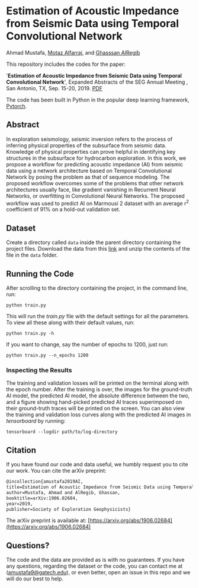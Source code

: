 # Estimation of Acoustic Impedance from Seismic Data using Temporal Convolutional Network
Ahmad Mustafa, [Motaz Alfarraj](http://www.motaz.me), and [Ghasssan AlRegib](http://www.ghassanalregib.com) 

This repository includes the codes for the paper:

'**Estimation of Acoustic Impedance from Seismic Data using Temporal Convolutional Network**', Expanded Abstracts of the SEG Annual Meeting , San Antonio, TX, Sep. 15-20, 2019. [PDF](https://arxiv.org/abs/1906.02684)

The code has been built in Python in the popular deep learning framework, [Pytorch](https://pytorch.org/).

## Abstract

In exploration seismology, seismic inversion refers to the process of inferring physical properties of the subsurface 
from seismic data. Knowledge of physical properties can prove helpful in identifying key structures in the subsurface 
for hydrocarbon exploration. In this work, we propose a workflow for predicting acoustic impedance (AI) from seismic 
data using a network architecture based on Temporal Convolutional Network by posing the problem as that of sequence 
modeling. The proposed workflow overcomes some of the problems that other network architectures usually face, like 
gradient vanishing in Recurrent Neural Networks, or overfitting in Convolutional Neural Networks. The proposed workflow
was used to predict AI on Marmousi 2 dataset with an average r<sup>2</sup> coefficient of 91% on a hold-out validation set. 
 
## Dataset
Create a directory called `data` inside the parent directory containing the project files. Download the data from this 
[link](https://www.dropbox.com/s/jly7m44r84ecw0c/data.zip?dl=0) and unzip the contents of the file in the `data` folder.

## Running the Code
After scrolling to the directory containing the project, in the command line, run:
```
python train.py 
```
This will run the *train.py* file with the default settings for all the parameters. To view all these along with their 
default values, run:
```
python train.py -h
```
If you want to change, say the number of epochs to 1200, just run:
```
python train.py --n_epochs 1200
```

### Inspecting the Results
The training and validation losses will be printed on the terminal along with the epoch number. After the training is 
over, the images for the ground-truth AI model, the predicted AI model, the absolute difference between the two, and a 
figure showing hand-picked predicted AI traces superimposed on their ground-truth traces will be printed on the screen.
You can also view the training and validation loss curves along with the predicted AI images in *tensorboard* by 
running:
```
tensorboard --logdir path/to/log-directory
```  

## Citation 
If you have found our code and data useful, we humbly request you to cite our work. You can cite the arXiv preprint:
```tex
@incollection{amustafa2019AI,
title=Estimation of Acoustic Impedance from Seismic Data using Temporal Convolutional Network,
author=Mustafa, Ahmad and AlRegib, Ghassan,
booktitle=arXiv:1906.02684,
year=2019,
publisher=Society of Exploration Geophysicists}
```
The arXiv preprint is available at: [https://arxiv.org/abs/1906.02684](https://arxiv.org/abs/1906.02684)

## Questions?
The code and the data are provided as is with no guarantees. If you have any questions, regarding the dataset or the 
code, you can contact me at (amustafa9@gatech.edu), or even better, open an issue in this repo and we will do our best 
to help. 
